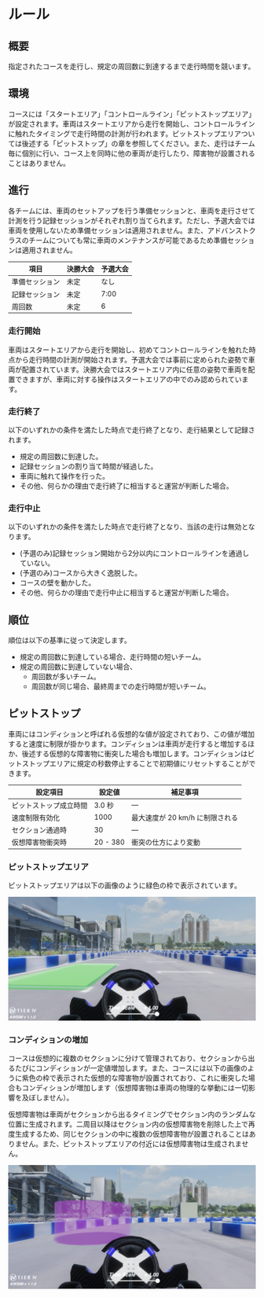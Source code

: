 # ルール

## 概要

指定されたコースを走行し、規定の周回数に到達するまで走行時間を競います。

## 環境

コースには「スタートエリア」「コントロールライン」「ピットストップエリア」が設定されます。車両はスタートエリアから走行を開始し、コントロールラインに触れたタイミングで走行時間の計測が行われます。ピットストップエリアついては後述する「ピットストップ」の章を参照してください。また、走行はチーム毎に個別に行い、コース上を同時に他の車両が走行したり、障害物が設置されることはありません。

## 進行

各チームには、車両のセットアップを行う準備セッションと、車両を走行させて計測を行う記録セッションがそれぞれ割り当てられます。ただし、予選大会では車両を使用しないため準備セッションは適用されません。また、アドバンストクラスのチームについても常に車両のメンテナンスが可能であるため準備セッションは適用されません。

| 項目           | 決勝大会 | 予選大会 |
| -------------- | -------- | -------- |
| 準備セッション | 未定     | なし     |
| 記録セッション | 未定     | 7:00     |
| 周回数         | 未定     | 6        |

### 走行開始

車両はスタートエリアから走行を開始し、初めてコントロールラインを触れた時点から走行時間の計測が開始されます。予選大会では事前に定められた姿勢で車両が配置されています。決勝大会ではスタートエリア内に任意の姿勢で車両を配置できますが、車両に対する操作はスタートエリアの中でのみ認められています。

### 走行終了

以下のいずれかの条件を満たした時点で走行終了となり、走行結果として記録されます。

- 規定の周回数に到達した。
- 記録セッションの割り当て時間が経過した。
- 車両に触れて操作を行った。
- その他、​何らかの理由で走行終了に相当すると運営が判断した場合。

### 走行中止

以下のいずれかの条件を満たした時点で走行終了となり、当該の走行は無効となります。

- (予選のみ)記録セッション開始から2分以内にコントロールラインを通過していない。
- (予選のみ)コースから大きく逸脱した。
- コースの壁を動かした。
- その他、​何らかの理由で走行中止に相当すると運営が判断した場合。

<!--
### 再走

決勝大会では、車両が走行を継続できなくなるなど何らかの理由で走行をやり直したい場合に、運営スタッフに申請して再走することができます。再走を申請するとその時点で走行終了として扱われ、周回数と走行時間については記録セッション中に行われた全ての走行の中から最も優れたものが採用されます。
-->

## 順位

順位は以下の基準に従って決定します。

- 規定の周回数に到達している場合、走行時間の短いチーム。
- 規定の周回数に到達していない場合、
    - 周回数が多いチーム。
    - 周回数が同じ場合、最終周までの走行時間が短いチーム。

## ピットストップ

車両にはコンディションと呼ばれる仮想的な値が設定されており、この値が増加すると速度に制限が掛かります。コンディションは車両が走行すると増加するほか、後述する仮想的な障害物に衝突した場合も増加します。コンディションはピットストップエリアに規定の秒数停止することで初期値にリセットすることができます。

| 設定項目               | 設定値          | 補足事項                        |
| ---------------------- | --------------- | ------------------------------- |
| ピットストップ成立時間 | 3.0 秒          | ―                              |
| 速度制限有効化         | 1000            | 最大速度が 20 km/h に制限される |
| セクション通過時       | 30              | ―                              |
| 仮想障害物衝突時       | 20 - 380        | 衝突の仕方により変動            |

### ピットストップエリア

ピットストップエリアは以下の画像のように緑色の枠で表示されています。

![pit-stop-area](./images/pit-stop-area.png)

### コンディションの増加

コースは仮想的に複数のセクションに分けて管理されており、セクションから出るたびにコンディションが一定値増加します。また、コースには以下の画像のように紫色の枠で表示された仮想的な障害物が設置されており、これに衝突した場合もコンディションが増加します（仮想障害物は車両の物理的な挙動には一切影響を及ぼしません）。

仮想障害物は車両がセクションから出るタイミングでセクション内のランダムな位置に生成されます。二周目以降はセクション内の仮想障害物を削除した上で再度生成するため、同じセクションの中に複数の仮想障害物が設置されることはありません。また、ピットストップエリアの付近には仮想障害物は生成されません。

![virtual-objects](./images/virtual-objects.png)
